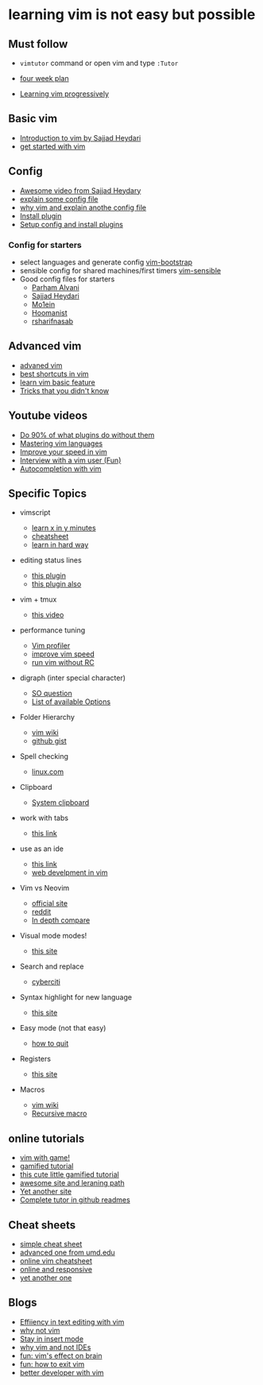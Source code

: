 # learning vim is not easy but possible



## Must follow
+ `vimtutor` command or open vim and type `:Tutor`
+ [four week plan](https://medium.com/actualize-network/how-to-learn-vim-a-four-week-plan-cd8b376a9b85)

+ [Learning vim progressively](http://yannesposito.com/Scratch/en/blog/Learn-Vim-Progressively/)


## Basic vim
+ [Introduction to vim by Sajjad Heydari](https://www.youtube.com/watch?v=gojr3jZqFX0)
+ [get started with vim](https://opensource.com/article/19/3/getting-started-vim)



## Config
+ [Awesome video from Sajjad Heydary](https://www.youtube.com/watch?v=vHB9FdsPbFs)
+ [explain some config file](https://blog.hellojs.org/configure-vim-from-scratch-efe5cbc1c563) 
+ [why vim and explain anothe config file](https://levelup.gitconnected.com/why-and-how-i-use-vim-da322260aa6c)
+ [Install plugin](https://linuxhint.com/vim_install_plugins/)
+ [Setup config and install plugins](https://www.jakewiesler.com/blog/getting-started-with-vim)
### Config for starters
  + select languages and generate config [vim-bootstrap](https://vim-bootstrap.com/)
  + sensible config for shared machines/first timers [vim-sensible](https://github.com/tpope/vim-sensible)
+ Good config files for starters
  + [Parham Alvani](https://github.com/1995parham/dotfiles/tree/master/nvim)
  + [Sajjad Heydari](https://github.com/MCSH/dot-files/blob/master/.config/nvim/init.vim)
  + [Mo1ein](https://github.com/mo1ein/My-dotfiles/blob/master/.vimrc)
  + [Hoomanist](https://github.com/hoomanist/dotfiles/blob/master/nvim/)
  + [rsharifnasab](https://github.com/rsharifnasab/dotfiles/tree/master/.config/nvim)


## Advanced vim
+ [advaned vim](https://thevaluable.dev/vim-advanced/)
+ [best shortcuts in vim](https://stackoverflow.com/questions/1218390/what-is-your-most-productive-shortcut-with-vim/1220118#1220118)
+ [learn vim basic feature](https://www.freecodecamp.org/news/learn-linux-vim-basic-features-19134461ab85/)
+ [Tricks that you didn't know](https://www.hillelwayne.com/post/intermediate-vim/)


## Youtube videos
  + [Do 90% of what plugins do without them](https://www.youtube.com/watch?v=XA2WjJbmmoM)
  + [Mastering vim languages](https://www.youtube.com/watch?v=wlR5gYd6um0)
  + [Improve your speed in vim](https://www.youtube.com/watch?v=OnUiHLYZgaA)
  + [Interview with a vim user (Fun)](https://www.youtube.com/watch?v=9n1dtmzqnCU)
  + [Autocompletion with vim](https://www.youtube.com/watch?v=3TX3kV3TICU)




## Specific Topics

+ vimscript
  + [learn x in y minutes](https://learnxinyminutes.com/docs/vimscript/)
  + [cheatsheet](https://devhints.io/vimscript)
  + [learn in hard way](https://learnvimscriptthehardway.stevelosh.com/)

+ editing status lines 
  + [this plugin](https://shapeshed.com/vim-statuslines/) 
  + [this plugin also](https://github.com/vim-airline/vim-airline)
+ vim + tmux 
  + [this video](https://www.youtube.com/watch?v=5r6yzFEXajQ)

+ performance tuning
  + [Vim profiler](https://github.com/bchretien/vim-profiler)
  + [improve vim speed](https://medium.com/usevim/improving-vims-startup-time-beb3f83cbfe8)
  + [run vim without RC](https://github.com/iggredible/Learn-Vim/blob/master/ch21_vimrc.md#running-vim-with-or-without-vimrc-and-plugins)

+ digraph (inter special character)
  + [SO question](https://stackoverflow.com/q/688265/10999348)
  + [List of available Options](http://www.alecjacobson.com/weblog/?p=443)

+ Folder Hierarchy
  + [vim wiki](https://vim.fandom.com/wiki/Understanding_VIMRUNTIME)
  + [github gist](https://gist.github.com/nelstrom/1056049/784e252c3de653e204e9e128653010e19fbd493f)

+ Spell checking
  + [linux.com](https://www.linux.com/training-tutorials/using-spell-checking-vim/)

+ Clipboard
  + [System clipboard](https://stackoverflow.com/a/1498026/10999348)

+ work with tabs 
  + [this link](https://www.linux.com/training-tutorials/vim-tips-using-tabs/)

+ use as an ide 
  + [this link](https://vim.fandom.com/wiki/Use_Vim_like_an_IDE)
  + [web develpment in vim](https://medium.com/@caleb89taylor/a-guide-to-modern-web-development-with-neo-vim-333f7efbf8e2)

+ Vim vs Neovim
  + [official site](https://neovim.io/charter/)
  + [reddit](https://www.reddit.com/r/vim/comments/ffr979/vim_vs_neovim/)
  + [In depth compare](https://jarmos.netlify.app/posts/vim-vs-neovim/)

+ Visual mode modes!
  + [this site](https://opensource.com/article/19/2/getting-started-vim-visual-mode)

+ Search and replace
  + [cyberciti](https://www.cyberciti.biz/faq/vim-text-editor-find-and-replace-all-text/)

+ Syntax highlight for new language
  + [this site](https://thoughtbot.com/blog/writing-vim-syntax-plugins)

+ Easy mode (not that easy)
  + [how to quit](https://stackoverflow.com/questions/27439656/how-to-exit-from-vim-y-in-console)

+ Registers
  + [this site](https://www.cs.swarthmore.edu/oldhelp/vim/registers.html)

+ Macros
  + [vim wiki](https://vim.fandom.com/wiki/Recording_keys_for_repeated_jobs)
  + [Recursive macro](https://vim.fandom.com/wiki/Record_a_recursive_macro)



## online tutorials
+ [vim with game!](https://vim-adventures.com/)
+ [gamified tutorial](http://www.vimgenius.com/)
+ [this cute little gamified tutorial](https://www.openvim.com/)
+ [awesome site and leraning path](https://danielmiessler.com/study/vim/)
+ [Yet another site](https://www.freecodecamp.org/news/learn-linux-vim-basic-features-19134461ab85/)
+ [Complete tutor in github readmes](https://github.com/iggredible/Learn-Vim)


## Cheat sheets
  + [simple cheat sheet](https://www.cs.cmu.edu/~15131/f17/topics/vim/vim-cheatsheet.pdf)
  + [advanced one from umd.edu](https://www.cs.umd.edu/~yhchan/vim.pdf)
  + [online vim cheatsheet](https://vim.rtorr.com/)
  + [online and responsive](https://devhints.io/vim)
  + [yet another one](https://vimsheet.com/)



## Blogs
  + [Effiiency in text editing with vim](https://moolenaar.net/habits.html)
  + [why not vim](https://gist.github.com/romainl/6b952db7a6138b48657ba0fbb9d65370)
  + [Stay in insert mode](https://dev.to/iggredible/the-only-vim-insert-mode-cheatsheet-you-ever-needed-nk9)
  + [why vim and not IDEs](https://stackoverflow.blog/2020/11/09/modern-ide-vs-vim-emacs/)
  + [fun: vim's effect on brain](https://kev.town/2010/12/15/this-is-your-brain-on-vim/)
  + [fun: how to exit vim](https://github.com/hakluke/how-to-exit-vim)
  + [better developer with vim](https://dev.to/pmihaylov/how-can-vim-make-you-a-better-developer-2c3i)

